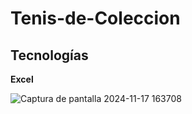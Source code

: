 # Tenis-de-Coleccion

## Tecnologías

**Excel**

![Captura de pantalla 2024-11-17 163708](https://github.com/user-attachments/assets/d3a22564-0b5d-4525-b035-6499822e437a)
